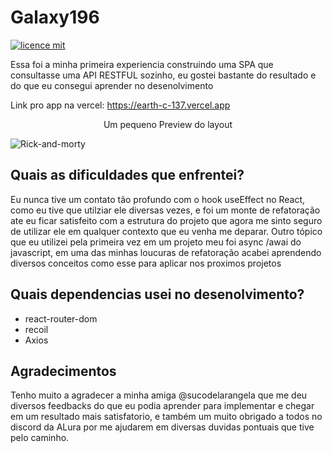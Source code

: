 # Galaxy196

[![licence mit](https://img.shields.io/badge/licence-MIT-blue.svg)](./LICENSE)

Essa foi a minha primeira experiencia construindo uma SPA que consultasse uma API RESTFUL sozinho, eu gostei bastante do resultado e do que eu consegui aprender no desenolvimento

Link pro app na vercel: https://earth-c-137.vercel.app

<p align="center">
Um pequeno Preview do layout
</p>

![Rick-and-morty](https://user-images.githubusercontent.com/103132957/201255441-9df703be-2561-4595-a91e-bd21ad965b46.png)

## Quais as dificuldades que enfrentei?

Eu nunca tive um contato tão profundo com o hook useEffect no React, como eu tive que utilziar ele diversas vezes, e foi um monte de refatoração ate eu ficar satisfeito com a estrutura do projeto que agora me sinto seguro de utilizar ele em qualquer contexto que eu venha me deparar. Outro tópico que eu utilizei pela primeira vez em um projeto meu foi async /awai do javascript, em uma das minhas loucuras de refatoração acabei aprendendo diversos conceitos como esse para aplicar nos proximos projetos

## Quais dependencias usei no desenolvimento?

<ul>
  <li>react-router-dom</li>
  <li>recoil</li>
  <li>Axios</li>
</ul>
       
## Agradecimentos

Tenho muito a agradecer a minha amiga @sucodelarangela que me deu diversos feedbacks do que eu podia aprender para implementar e chegar em um resultado mais satisfatorio, e também um muito obrigado a todos no discord da ALura por me ajudarem em diversas duvidas pontuais que tive pelo caminho.

